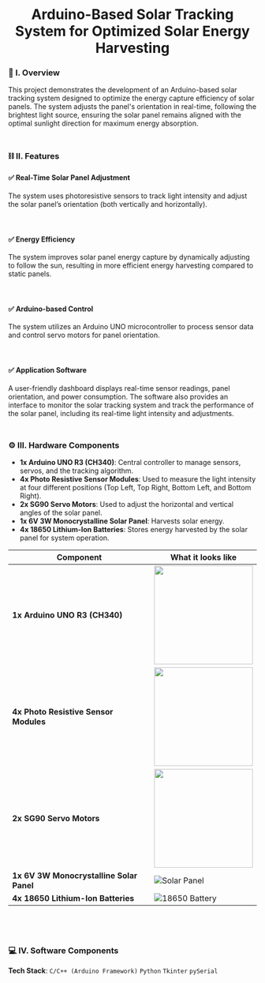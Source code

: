 <div align="center">
  <h1>Arduino-Based Solar Tracking System for Optimized Solar Energy Harvesting</h1>
</div>

### 🧐 I. Overview

This project demonstrates the development of an Arduino-based solar tracking system designed to optimize the energy capture efficiency of solar panels. The system adjusts the panel's orientation in real-time, following the brightest light source, ensuring the solar panel remains aligned with the optimal sunlight direction for maximum energy absorption.
<br><br>
##

### ⛓️ II. Features

#### ✅ Real-Time Solar Panel Adjustment
The system uses photoresistive sensors to track light intensity and adjust the solar panel’s orientation (both vertically and horizontally).
<br><br><br>

#### ✅ Energy Efficiency
The system improves solar panel energy capture by dynamically adjusting to follow the sun, resulting in more efficient energy harvesting compared to static panels.
<br><br><br>

#### ✅ Arduino-based Control
The system utilizes an Arduino UNO microcontroller to process sensor data and control servo motors for panel orientation.
<br><br><br>

#### ✅ Application Software
A user-friendly dashboard displays real-time sensor readings, panel orientation, and power consumption. The software also provides an interface to monitor the solar tracking system and track the performance of the solar panel, including its real-time light intensity and adjustments.
<br><br>
##

### ⚙️ III. Hardware Components

- **1x Arduino UNO R3 (CH340)**: Central controller to manage sensors, servos, and the tracking algorithm.<br>
- **4x Photo Resistive Sensor Modules**: Used to measure the light intensity at four different positions (Top Left, Top Right, Bottom Left, and Bottom Right).<br>
- **2x SG90 Servo Motors**: Used to adjust the horizontal and vertical angles of the solar panel.<br>
- **1x 6V 3W Monocrystalline Solar Panel**: Harvests solar energy.<br>
- **4x 18650 Lithium-Ion Batteries**: Stores energy harvested by the solar panel for system operation.

| **Component**                          | **What it looks like**             |
|----------------------------------------|------------------------------------|
| **1x Arduino UNO R3 (CH340)**          | <img src="https://github.com/user-attachments/assets/12b00573-a18d-44c7-aaea-52e0c09ddd75" width="200"> |
| **4x Photo Resistive Sensor Modules**  | <img src="https://github.com/user-attachments/assets/d706ab33-2ba5-401e-b621-85f91b8edd7b" width="200"> |
| **2x SG90 Servo Motors**               | <img src="https://github.com/user-attachments/assets/5a9c992c-10c1-4f3c-8b32-08c6e7bf3c4d" width="200"> |
| **1x 6V 3W Monocrystalline Solar Panel** | ![Solar Panel](solar_image_link)  |
| **4x 18650 Lithium-Ion Batteries**     | ![18650 Battery](battery_image_link) |

<br><br>
##

### 💻 IV. Software Components

**Tech Stack**: ``C/C++ (Arduino Framework)`` ``Python`` ``Tkinter`` ``pySerial``
<br><br>
##



